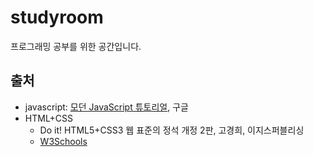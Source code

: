 # studyroom
프로그래밍 공부를 위한 공간입니다.
## 출처
- javascript: [모던 JavaScript 튜토리얼](https://ko.javascript.info/), 구글
- HTML+CSS
  - Do it! HTML5+CSS3 웹 표준의 정석 개정 2판, 고경희, 이지스퍼블리싱
  - [W3Schools](https://www.w3schools.com/)
